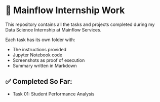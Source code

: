 # 📁 Mainflow Internship Work

This repository contains all the tasks and projects completed during my Data Science Internship at Mainflow Services.

Each task has its own folder with:
- The instructions provided
- Jupyter Notebook code
- Screenshots as proof of execution
- Summary written in Markdown

## ✅ Completed So Far:
- Task 01: Student Performance Analysis

